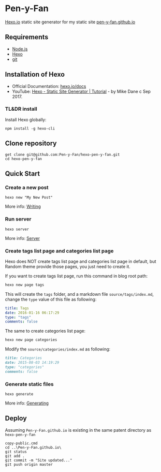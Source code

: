 # Pen-y-Fan

[Hexo.io](https://hexo.io/) static site generator for my static site
 [pen-y-fan.github.io](https://pen-y-fan.github.io/)

## Requirements

- [Node.js](https://nodejs.org/en/download/)
- [Hexo](https://hexo.io/)
- [git](https://git-scm.com/downloads)

## Installation of Hexo

- Official Documentation: [hexo.io/docs](https://hexo.io/docs/)
- YouTube: [Hexo - Static Site Generator | Tutorial](https://www.youtube.com/playlist?list=PLLAZ4kZ9dFpOMJR6D25ishrSedvsguVSm) -
 by Mike Dane c Sep 2017.

### TL&DR install

Install Hexo globally:

```shell script
npm install -g hexo-cli
``` 

## Clone repository

```shell script
get clone git@github.com:Pen-y-Fan/hexo-pen-y-fan.git
cd hexo-pen-y-fan
``` 

## Quick Start

### Create a new post

```shell script
hexo new "My New Post"
```

More info: [Writing](https://hexo.io/docs/writing.html)

### Run server

```shell script
hexo server
```

More info: [Server](https://hexo.io/docs/server.html)

### Create tags list page and categories list page

Hexo does NOT create tags list page and categories list page in default, but Random theme provide those pages, you just
 need to create it.

If you want to create tags list page, run this command in blog root path:

```sh
hexo new page tags
```

This will create the `tags` folder, and a markdown file `source/tags/index.md`, change the `type` value of this file as
 following:

```yml
title: Tags
date: 2016-01-16 06:17:29
type: "tags"
comments: false
```

The same to create categories list page:

```sh
hexo new page categories
```

Modify the `source/categories/index.md` as following:

```md
title: Categories
date: 2015-08-03 14:19:29
type: "categories"
comments: false
```

### Generate static files

```shell script
hexo generate
```

More info: [Generating](https://hexo.io/docs/generating.html)

## Deploy

Assuming `Pen-y-Fan.github.io` is existing in the same patent directory as `hexo-pen-y-fan`

```shell script
copy-public.cmd
cd ..\Pen-y-Fan.github.io\
git status
git add .
git commit -m "Site updated..."
git push origin master
```

